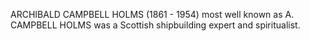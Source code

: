 ARCHIBALD CAMPBELL HOLMS (1861 - 1954) most well known as A. CAMPBELL HOLMS was a Scottish shipbuilding expert and spiritualist.
